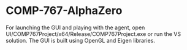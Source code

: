 # COMP-767-AlphaZero
 
For launching the GUI and playing with the agent, open UI/COMP767Project/x64/Release/COMP767Project.exe or run the VS solution. The GUI is built using OpenGL and Eigen libraries.
